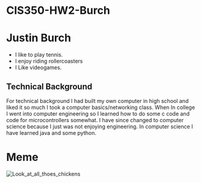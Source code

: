 # CIS350-HW2-Burch
# Justin Burch
* I like to play tennis.
* I enjoy riding rollercoasters
* I Like videogames.

## Technical Background
For technical background I had built my own computer in high school and liked it so much I took a computer basics/networking class. When In college I went into computer engineering so I learned how to do some c code and code for microcontrollers somewhat. I have since changed to computer science because I just was not enjoying engineering. In computer science I have learned java and some python.




# Meme
![Look_at_all_thoes_chickens](https://user-images.githubusercontent.com/99635050/192413060-63d51648-5de2-446f-9063-63d8f3335934.gif)
